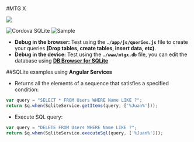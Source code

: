 #MTG X

<img src="https://app.codeship.com/projects/d3251c90-81d2-0134-94fa-36079b336971/status?branch=master"/>

![Cordova SQLite](https://github.com/jdnichollsc/Ionic-Starter-Template/blob/gh-pages/images/sqlite.png?raw=true)
![Sample](https://github.com/litehelpers/Cordova-sqlite-storage#sample)

* **Debug in the browser:** Test using the **`./app/js/queries.js`** file to create your queries **(Drop tables, create tables, insert data, etc)**.
* **Debug in the device:** Test using the **`./www/mtgx.db`** file, you can edit the database using **[DB Browser for SQLite](http://sqlitebrowser.org/)**

##SQLite examples using **Angular Services**
* Returns all the elements of a sequence that satisfies a specified condition:
```javascript
var query = "SELECT * FROM Users WHERE Name LIKE ?";
return $q.when(SqliteService.getItems(query, ['%Juan%']));
```
* Execute SQL query:
```javascript
var query = "DELETE FROM Users WHERE Name LIKE ?";
return $q.when(SqliteService.executeSql(query, ['%Juan%']));
```
